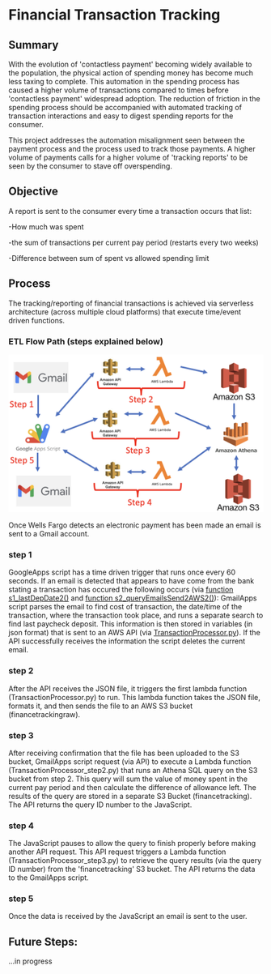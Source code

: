 # Financial Transaction Tracking

## Summary

With the evolution of 'contactless payment' becoming widely available to the population, the physical action of spending money has become much less taxing to complete. This automation in the spending process has caused a higher volume of transactions compared to times before 'contactless payment' widespread adoption. The reduction of friction in the spending process should be accompanied with automated tracking of transaction interactions and easy to digest spending reports for the consumer. 

This project addresses the automation misalignment seen between the payment process and the process used to track those payments. A higher volume of payments calls for a higher volume of 'tracking reports' to be seen by the consumer to stave off overspending.

## Objective

A report is sent to the consumer every time a transaction occurs that list:

-How much was spent 

-the sum of transactions per current pay period (restarts every two weeks) 

-Difference between sum of spent vs allowed spending limit

## Process 

The tracking/reporting of financial transactions is achieved via serverless architecture (across multiple cloud platforms) that execute time/event driven functions. 

### ETL Flow Path (steps explained below)

![alt text](https://github.com/cobrien2442/financial_transaction_tracking/blob/main/jpg_store/ETL_flow.png?raw=true)

Once Wells Fargo detects an electronic payment has been made an email is sent to a Gmail account.

### step 1
GoogleApps script has a time driven trigger that runs once every 60 seconds. If an email is detected that appears to have come from the bank stating a transaction has occured the following occurs (via [function s1_lastDepDate2()](https://github.com/cobrien2442/financial_transaction_tracking/blob/main/GmailApps.js?plain=1#L24) and [function s2_queryEmailsSend2AWS2()](https://github.com/cobrien2442/financial_transaction_tracking/blob/main/GmailApps.js?plain=1#L36)): GmailApps script parses the email to find cost of transaction, the date/time of the transaction, where the transaction took place, and runs a separate search to find last paycheck deposit. This information is then stored in variables (in json format) that is sent to an AWS API (via [TransactionProcessor.py](https://github.com/cobrien2442/financial_transaction_tracking/blob/main/TransactionProcessor.py?plain=1#L1)). If the API successfully receives the information the script deletes the current email. 

### step 2
After the API receives the JSON file, it triggers the first lambda function (TransactionProcessor.py) to run. This lambda function takes the JSON file, formats it, and then sends the file to an AWS S3 bucket (financetrackingraw).

### step 3
After receiving confirmation that the file has been uploaded to the S3 bucket, GmailApps script request (via API) to execute a Lambda function (TransactionProcessor_step2.py) that runs an Athena SQL query on the S3 bucket from step 2. This query will sum the value of money spent in the current pay period and then calculate the difference of allowance left. The results of the query are stored in a separate S3 Bucket (financetracking). The API returns the query ID number to the JavaScript.

### step 4
The JavaScript pauses to allow the query to finish properly before making another API request. This API request triggers a Lambda function (TransactionProcessor_step3.py) to retrieve the query results (via the query ID number) from the 'financetracking' S3 bucket. The API returns the data to the GmailApps script.

### step 5
Once the data is received by the JavaScript an email is sent to the user.

## Future Steps:
...in progress
